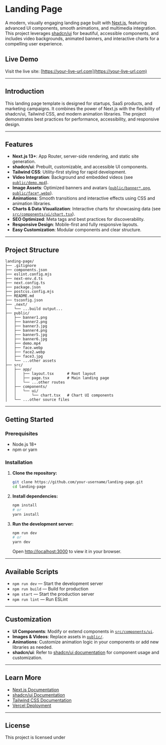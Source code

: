 # Landing Page

A modern, visually engaging landing page built with [Next.js](https://nextjs.org/), featuring advanced UI components, smooth animations, and multimedia integration. This project leverages [shadcn/ui](https://ui.shadcn.com/) for beautiful, accessible components, and includes video backgrounds, animated banners, and interactive charts for a compelling user experience.

## Live Demo

Visit the live site: [https://your-live-url.com](https://your-live-url.com)

---

## Introduction

This landing page template is designed for startups, SaaS products, and marketing campaigns. It combines the power of Next.js with the flexibility of shadcn/ui, Tailwind CSS, and modern animation libraries. The project demonstrates best practices for performance, accessibility, and responsive design.

---

## Features

- **Next.js 13+**: App Router, server-side rendering, and static site generation.
- **shadcn/ui**: Prebuilt, customizable, and accessible UI components.
- **Tailwind CSS**: Utility-first styling for rapid development.
- **Video Integration**: Background and embedded videos (see [`public/demo.mp4`](public/demo.mp4)).
- **Image Assets**: Optimized banners and avatars ([`public/banner*.png`](public/), [`public/face*.webp`](public/)).
- **Animations**: Smooth transitions and interactive effects using CSS and animation libraries.
- **Charts & Data Visualization**: Interactive charts for showcasing data (see [`src/components/ui/chart.tsx`](src/components/ui/chart.tsx)).
- **SEO Optimized**: Meta tags and best practices for discoverability.
- **Responsive Design**: Mobile-first and fully responsive layouts.
- **Easy Customization**: Modular components and clear structure.

---

## Project Structure

```
landing-page/
├── .gitignore
├── components.json
├── eslint.config.mjs
├── next-env.d.ts
├── next.config.ts
├── package.json
├── postcss.config.mjs
├── README.md
├── tsconfig.json
├── .next/
│   └── ...build output...
├── public/
│   ├── banner1.png
│   ├── banner2.png
│   ├── banner3.jpg
│   ├── banner4.png
│   ├── banner5.jpg
│   ├── banner6.jpg
│   ├── demo.mp4
│   ├── face.webp
│   ├── face2.webp
│   ├── face3.jpg
│   └── ...other assets
├── src/
│   ├── app/
│   │   ├── layout.tsx      # Root layout
│   │   ├── page.tsx        # Main landing page
│   │   └── ...other routes
│   ├── components/
│   │   └── ui/
│   │       └── chart.tsx   # Chart UI components
│   └── ...other source files
```

---

## Getting Started

### Prerequisites

- Node.js 18+
- npm or yarn

### Installation

1. **Clone the repository:**
   ```sh
   git clone https://github.com/your-username/landing-page.git
   cd landing-page
   ```

2. **Install dependencies:**
   ```sh
   npm install
   # or
   yarn install
   ```

3. **Run the development server:**
   ```sh
   npm run dev
   # or
   yarn dev
   ```

   Open [http://localhost:3000](http://localhost:3000) to view it in your browser.

---

## Available Scripts

- `npm run dev` — Start the development server
- `npm run build` — Build for production
- `npm start` — Start the production server
- `npm run lint` — Run ESLint

---

## Customization

- **UI Components**: Modify or extend components in [`src/components/ui`](src/components/ui).
- **Images & Videos**: Replace assets in [`public/`](public/).
- **Animations**: Customize animation logic in your components or add new libraries as needed.
- **shadcn/ui**: Refer to [shadcn/ui documentation](https://ui.shadcn.com/docs) for component usage and customization.

---

## Learn More

- [Next.js Documentation](https://nextjs.org/docs)
- [shadcn/ui Documentation](https://ui.shadcn.com/docs)
- [Tailwind CSS Documentation](https://tailwindcss.com/docs)
- [Vercel Deployment](https://vercel.com/docs)

---

## License

This project is licensed under
